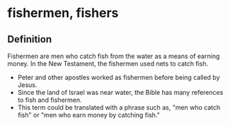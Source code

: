 # fishermen, fishers

## Definition

Fishermen are men who catch fish from the water as a means of earning money. In the New Testament, the fishermen used nets to catch fish.

* Peter and other apostles worked as fishermen before being called by Jesus.
* Since the land of Israel was near water, the Bible has many references to fish and fishermen.
* This term could be translated with a phrase such as, "men who catch fish" or "men who earn money by catching fish."